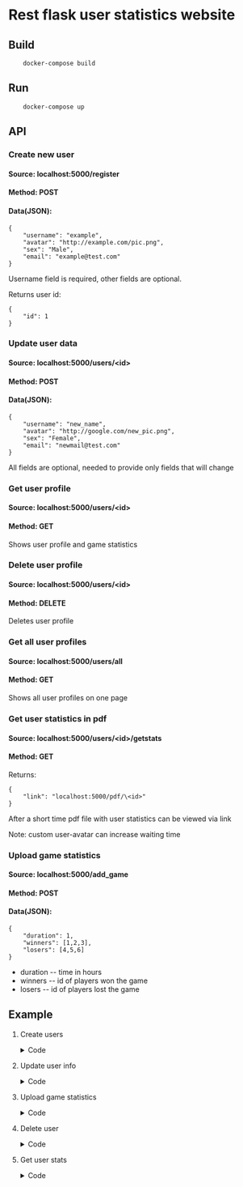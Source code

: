# Rest flask user statistics website

## Build
```
    docker-compose build
```
## Run
```
    docker-compose up
```

## API

### Create new user
#### Source: localhost:5000/register

#### Method: POST
#### Data(JSON):
```
{
    "username": "example",
    "avatar": "http://example.com/pic.png",
    "sex": "Male",
    "email": "example@test.com"
}
```
Username field is required, other fields are optional. 

Returns user id:
```
{
    "id": 1
}
```
### Update user data
#### Source: localhost:5000/users/\<id>

#### Method: POST
#### Data(JSON):
```
{
    "username": "new_name",
    "avatar": "http://google.com/new_pic.png",
    "sex": "Female",
    "email": "newmail@test.com"
}
```
All fields are optional, needed to provide only fields that will change

### Get user profile
#### Source: localhost:5000/users/\<id>

#### Method: GET

Shows user profile and game statistics

### Delete user profile
#### Source: localhost:5000/users/\<id>

#### Method: DELETE

Deletes user profile

### Get all user profiles
#### Source: localhost:5000/users/all
#### Method: GET

Shows all user profiles on one page

### Get user statistics in pdf

#### Source: localhost:5000/users/\<id>/getstats
#### Method: GET
Returns:
```
{
    "link": "localhost:5000/pdf/\<id>"
}
```
After a short time pdf file with user statistics can be viewed via link

Note: custom user-avatar can increase waiting time

### Upload game statistics

#### Source: localhost:5000/add_game
#### Method: POST
#### Data(JSON):
```
{
    "duration": 1,
    "winners": [1,2,3],
    "losers": [4,5,6]
}
```
* duration -- time in hours
* winners -- id of players won the game
* losers -- id of players lost the game

## Example
1. Create users
    <details>
        <summary>Code</summary>

        
        curl --location --request POST 'http://127.0.0.1:5000/register' --header 'Content-Type: application/json' --data-raw '{"username": "Admin", "sex":"Male", "email":"secret@secret.com"}'
        

        
        curl --location --request POST 'http://127.0.0.1:5000/register' --header 'Content-Type: application/json' --data-raw '{"username": "Danya", "sex":"Male", "email":"danyarubin@gmail.com", "avatar":"https://img2.freepng.ru/20180523/tha/kisspng-businessperson-computer-icons-avatar-clip-art-lattice-5b0508dc6a3a10.0013931115270566044351.jpg"}'

        
    </details>
2. Update user info
    <details>
        <summary>Code</summary>

        curl --location --request POST 'http://127.0.0.1:5000/users/2' --header 'Content-Type: application/json' --data-raw '{"username": "Daniil"}'

    </details>
3. Upload game statistics
    <details>
        <summary>Code</summary>

        curl --location --request POST 'http://127.0.0.1:5000/add_game' --header 'Content-Type: application/json' --data-raw '{"winners":[1], "losers":[2], "duration":2}'

    </details>

4. Delete user
    <details>
        <summary>Code</summary>

        curl --location --request DELETE 'http://127.0.0.1:5000/users/2'

    </details>

5. Get user stats
    <details>
        <summary>Code</summary>

        curl --location --request GET 'http://127.0.0.1:5000/users/1/getstats'
    </details>